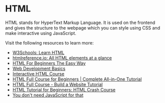 # HTML

HTML stands for HyperText Markup Language. It is used on the frontend and gives the structure to the webpage which you can style using CSS and make interactive using JavaScript.

Visit the following resources to learn more:

- [W3Schools: Learn HTML](https://www.w3schools.com/html/html_intro.asp)
- [htmlreference.io: All HTML elements at a glance](https://htmlreference.io/)
- [HTML For Beginners The Easy Way](https://html.com)
- [Web Development Basics](https://internetingishard.netlify.app/html-and-css/index.html)
- [Interactive HTML Course](https://github.com/denysdovhan/learnyouhtml)
- [HTML Full Course for Beginners | Complete All-in-One Tutorial ](https://youtu.be/mJgBOIoGihA)
- [HTML Full Course - Build a Website Tutorial](https://www.youtube.com/watch?v=pQN-pnXPaVg)
- [HTML Tutorial for Beginners: HTML Crash Course](https://www.youtube.com/watch?v=qz0aGYrrlhU)
- [You don't need JavaScript for that](https://www.htmhell.dev/adventcalendar/2023/2/)
